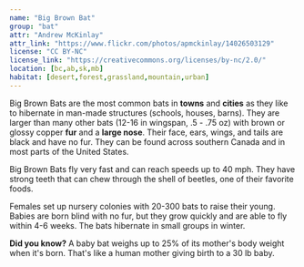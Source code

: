 ```yaml
---
name: "Big Brown Bat"
group: "bat"
attr: "Andrew McKinlay"
attr_link: "https://www.flickr.com/photos/apmckinlay/14026503129"
license: "CC BY-NC"
license_link: "https://creativecommons.org/licenses/by-nc/2.0/"
location: [bc,ab,sk,mb]
habitat: [desert,forest,grassland,mountain,urban]
---
```

Big Brown Bats are the most common bats in **towns** and **cities** as they like to hibernate in man-made structures (schools, houses, barns). They are larger than many other bats (12-16 in wingspan, .5 - .75 oz) with brown or glossy copper **fur** and a **large nose**. Their face, ears, wings, and tails are black and have no fur. They can be found across southern Canada and in most parts of the United States.

Big Brown Bats fly very fast and can reach speeds up to 40 mph. They have strong teeth that can chew through the shell of beetles, one of their favorite foods.

Females set up nursery colonies with 20-300 bats to raise their young. Babies are born blind with no fur, but they grow quickly and are able to fly within 4-6 weeks. The bats hibernate in small groups in winter.

**Did you know?** A baby bat weighs up to 25% of its mother's body weight when it's born. That's like a human mother giving birth to a 30 lb baby.
